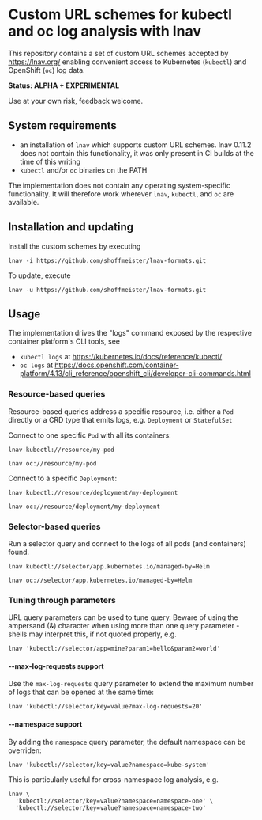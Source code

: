 # Custom URL schemes for kubectl and oc log analysis with lnav

This repository contains a set of custom URL schemes accepted by <https://lnav.org/> enabling convenient access to Kubernetes (`kubectl`) and OpenShift (`oc`) log data.

**Status: ALPHA + EXPERIMENTAL**

Use at your own risk, feedback welcome.

## System requirements

* an installation of `lnav` which supports custom URL schemes. lnav 0.11.2 does not contain this functionality, it was only present in CI builds at the time of this writing
* `kubectl` and/or `oc` binaries on the PATH

The implementation does not contain any operating system-specific functionality. It will therefore work wherever `lnav`, `kubectl`, and `oc` are available.

## Installation and updating

Install the custom schemes by executing

```shell
lnav -i https://github.com/shoffmeister/lnav-formats.git
```

To update, execute

```shell
lnav -u https://github.com/shoffmeister/lnav-formats.git
```

## Usage

The implementation drives the "logs" command exposed by the
respective container platform's CLI tools, see

* `kubectl logs` at <https://kubernetes.io/docs/reference/kubectl/>
* `oc logs` at <https://docs.openshift.com/container-platform/4.13/cli_reference/openshift_cli/developer-cli-commands.html>

### Resource-based queries

Resource-based queries address a specific resource, i.e. either a `Pod` directly
or a CRD type that emits logs, e.g. `Deployment` or `StatefulSet`

Connect to one specific `Pod` with all its containers:

```shell
lnav kubectl://resource/my-pod
```

```shell
lnav oc://resource/my-pod
```

Connect to a specific `Deployment`:

```shell
lnav kubectl://resource/deployment/my-deployment
```

```shell
lnav oc://resource/deployment/my-deployment
```

### Selector-based queries

Run a selector query and connect to the logs of all pods (and containers)
found.

```shell
lnav kubectl://selector/app.kubernetes.io/managed-by=Helm
```

```shell
lnav oc://selector/app.kubernetes.io/managed-by=Helm
```

### Tuning through parameters

URL query parameters can be used to tune query. Beware
of using the ampersand (&) character when using more than
one query parameter - shells may interpret this, if not
quoted properly, e.g.

```shell
lnav 'kubectl://selector/app=mine?param1=hello&param2=world'
```

#### --max-log-requests support

Use the `max-log-requests` query parameter to extend
the maximum number of logs that can be opened at the
same time:

```shell
lnav 'kubectl://selector/key=value?max-log-requests=20'
```

#### --namespace support

By adding the `namespace` query parameter, the default namespace
can be overriden:

```shell
lnav 'kubectl://selector/key=value?namespace=kube-system'
```

This is particularly useful for cross-namespace log analysis,
e.g.

```shell
lnav \
  'kubectl://selector/key=value?namespace=namespace-one' \
  'kubectl://selector/key=value?namespace=namespace-two'
```
